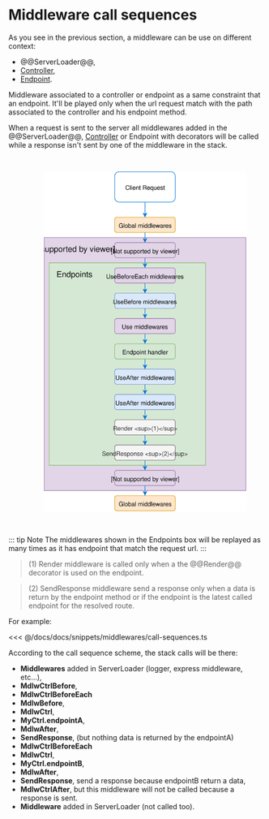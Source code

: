 # Middleware call sequences

As you see in the previous section, a middleware can be use on different context:

- @@ServerLoader@@,
- [Controller](/packages/vuepress-theme-tsed/docs/controllers.md),
- [Endpoint](/packages/vuepress-theme-tsed/docs/controllers.md).

Middleware associated to a controller or endpoint as a same constraint that an endpoint.
It'll be played only when the url request match with the path associated to the controller and his endpoint method.

When a request is sent to the server all middlewares added in the @@ServerLoader@@, [Controller](/packages/vuepress-theme-tsed/docs/controllers.md) or Endpoint with decorators
 will be called while a response isn't sent by one of the middleware in the stack.

<figure><img src="./../../assets/middleware-call-sequence.svg" style="max-width:400px; padding:30px"></figure>

::: tip Note
The middlewares shown in the Endpoints box will be replayed as many times as it has endpoint that match 
the request url.
:::

> (1) Render middleware is called only when a the @@Render@@ decorator is used on the endpoint.

> (2) SendResponse middleware send a response only when a data is return by the endpoint method or if the endpoint is the latest called endpoint for the resolved route. 

For example:

<<< @/docs/docs/snippets/middlewares/call-sequences.ts

According to the call sequence scheme, the stack calls will be there:

- **Middlewares** added in ServerLoader (logger, express middleware, etc...),
- **MdlwCtrlBefore**,
- **MdlwCtrlBeforeEach**
- **MdlwBefore**,
- **MdlwCtrl**,
- **MyCtrl.endpointA**,
- **MdlwAfter**,
- **SendResponse**, (but nothing data is returned by the endpointA)
- **MdlwCtrlBeforeEach**
- **MdlwCtrl**,
- **MyCtrl.endpointB**,
- **MdlwAfter**,
- **SendResponse**, send a response because endpointB return a data,
- **MdlwCtrlAfter**, but this middleware will not be called because a response is sent.
- **Middleware** added in ServerLoader (not called too).

